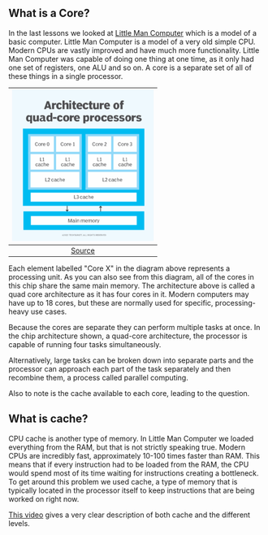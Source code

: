 ## What is a Core?

In the last lessons we looked at [Little Man Computer](https://peterhigginson.co.uk/lmc/) which is a model of a basic computer. Little Man Computer is a model of a very old simple CPU. Modern CPUs are vastly improved and have much more functionality. Little Man Computer was capable of doing one thing at one time, as it only had one set of registers, one ALU and so on. A core is a separate set of all of these things in a single processor.

|![quad core diagram](assets/quad_core.png "Quad Core")|
|:--:|
|[Source](https://www.techtarget.com/whatis/definition/quad-core-processor)|

Each element labelled "Core X" in the diagram above represents a processing unit. As you can also see from this diagram, all of the cores in this chip share the same main memory. The architecture above is called a quad core architecture as it has four cores in it. Modern computers may have up to 18 cores, but these are normally used for specific, processing-heavy use cases.

Because the cores are separate they can perform multiple tasks at once. In the chip architecture shown, a quad-core architecture, the processor is capable of running four tasks simultaneously. 

Alternatively, large tasks can be broken down into separate parts and the processor can approach each part of the task separately and then recombine them, a process called parallel computing. 

Also to note is the cache available to each core, leading to the question.

## What is cache?

CPU cache is another type of memory. In Little Man Computer we loaded everything from the RAM, but that is not strictly speaking true. Modern CPUs are incredibly fast, approximately 10-100 times faster than RAM. This means that if every instruction had to be loaded from the RAM, the CPU would spend most of its time waiting for instructions creating a bottleneck. To get around this problem we used cache, a type of memory that is typically located in the processor itself to keep instructions that are being worked on right now. 

[This video](https://youtu.be/yi0FhRqDJfo) gives a very clear description of both cache and the different levels.

